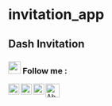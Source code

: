 # invitation_app

## Dash Invitation 

### <img src="https://media.giphy.com/media/hvRJCLFzcasrR4ia7z/giphy.gif" width="25px"> Follow me :

<a href="https://www.linkedin.com/in/abdulrahman-hatem-64780a210">
  <img align="left" alt="Abdulrahman's LinkedIN" width="22px" src="https://raw.githubusercontent.com/peterthehan/peterthehan/master/assets/linkedin.svg" />
</a>

<a href="https://github.com/abdulrahmanHatem911">
  <img align="left" alt="Abdulrahman Instagram" width="22px" src="https://raw.githubusercontent.com/hussainweb/hussainweb/main/icons/github.png" />
</a>
<a href="https://twitter.com/Abdelra87827997?s=09">
  <img align="left" alt="Abdulrahman | Twitter" width="22px" src="https://raw.githubusercontent.com/peterthehan/peterthehan/master/assets/twitter.svg" />
</a>
<a href="https://www.facebook.com/abdalrahman.hatem.338">
  <img align="left" alt="Abdulrahman | FaceBook" width="28px" src="https://img.icons8.com/officel/2x/facebook-new.png" />
</a>
